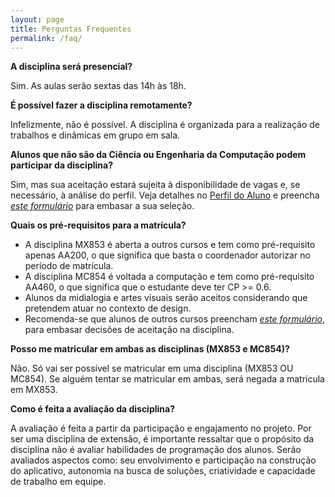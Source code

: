 ```yaml
---
layout: page
title: Perguntas Frequentes
permalink: /faq/
---
```


**A disciplina será presencial?**

Sim. As aulas serão sextas das 14h às 18h.

**É possível fazer a disciplina remotamente?**

Infelizmente, não é possível. A disciplina é organizada para a realização de trabalhos e dinâmicas em grupo em sala.

**Alunos que não são da Ciência ou Engenharia da Computação podem participar da disciplina?**

Sim, mas sua aceitação estará sujeita à disponibilidade de vagas e, se necessário, à análise do perfil. Veja detalhes no [Perfil do Aluno](perfil.md) e preencha [*este formulário*](https://forms.gle/XbiSw81Vyuc2p6h28) para embasar a sua seleção.

**Quais os pré-requisitos para a matrícula?**

* A disciplina MX853 é aberta a outros cursos e tem como pré-requisito apenas AA200, o que significa que basta o coordenador autorizar no período de matrícula.
* A disciplina MC854 é voltada a computação e tem como pré-requisito AA460, o que significa que o estudante deve ter CP >= 0.6.
* Alunos da midialogia e artes visuais serão aceitos considerando que pretendem atuar no contexto de design.
* Recomenda-se que alunos de outros cursos preencham [*este formulário*](https://forms.gle/XbiSw81Vyuc2p6h28), para embasar decisões de aceitação na disciplina.

**Posso me matricular em ambas as disciplinas (MX853 e MC854)?**

Não. Só vai ser possível se matricular em uma disciplina (MX853 OU MC854). Se alguém tentar se matricular em ambas, será negada a matrícula em MX853.

**Como é feita a avaliação da disciplina?**

A avaliação é feita a partir da participação e engajamento no projeto. Por ser uma disciplina de extensão, é importante ressaltar que o propósito da disciplina não é avaliar habilidades de programação dos alunos. Serão avaliados aspectos como: seu envolvimento e participação na construção do aplicativo, autonomia na busca de soluções, criatividade e capacidade de trabalho em equipe.